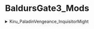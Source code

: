# BaldursGate3_Mods

<details>
  <summary>Kiru_PaladinVengeance_InquisitorMight</summary>
  
  ### Changes:
  - Makes the spell last until long rest (`Duration: -1`)
  - Boosts max range from `9m` to `12m`
  - Changes display name to "`[I]nquisitor's Might`" with `I` in square brackets (Signifying '*`Infinite`*') - Also makes it easier to check whether or not the mod is active.
  - Removes `Channel Oath` requirment to cast the spell.
  
</details>
